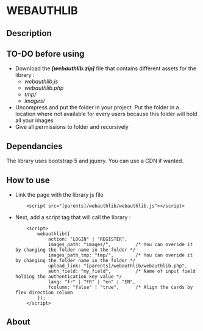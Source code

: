 # WEBAUTHLIB

## Description


## TO-DO before using
- Download the ***[webauthlib.zip]*** file that contains different assets for the library : 
    - *webauthlib.js*
    - *webauthlib.php*
    - *tmp/*
    - *images/*
- Uncompress and put the folder in your project. Put the folder in a location where not available for every users because this folder will hold all your images
- Give all permissions to folder and recursively

## Dependancies
The library uses bootstrap 5 and jquery. You can use a CDN if wanted.

## How to use
- Link the page with the library js file 
    ```
        <script src="[parents]/webauthlib/webauthlib.js"></script>
    ```
- Next, add a script tag that will call the library :
    ```
        <script>
            webauthlib({
                action: "LOGIN" | "REGISTER",
                images_path: "images/",         /* You can overide it by changing the folder name in the folder */
                images_path_tmp: "tmp/",        /* You can overide it by changing the folder name in the folder */
                upload_link: "[parents]/webauthlib/webauthlib.php",
                auth_field: "my_field",         /* Name of input field holding the authentication key value */
                lang: "fr" | "FR" | "en" | "EN",
                fcolumn: "false" | "true",      /* Align the cards by flex direction column
            });
        </script>
    ```

## About